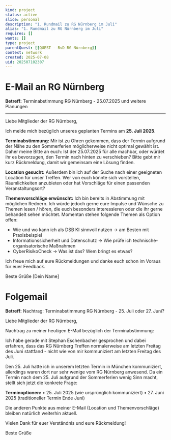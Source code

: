 ```yaml
---
kind: project
status: active
slice: personal
description: "1. Rundmail zu RG Nürnberg im Juli"
alias: "1. Rundmail zu RG Nürnberg im Juli"
requires: []
wants: []
type: project
parentQuest: [[QUEST - BvD RG Nürnberg]]
context: network
created: 2025-07-08
uid: 202507102307
---
```


# E-Mail an RG Nürnberg

**Betreff:** Terminabstimmung RG Nürnberg - 25.07.2025 und weitere Planungen

---

Liebe Mitglieder der RG Nürnberg,

Ich melde mich bezüglich unseres geplanten Termins am **25. Juli 2025**.

**Terminabstimmung:**
Mir ist zu Ohren gekommen, dass der Termin aufgrund der Nähe zu den Sommerferien möglicherweise nicht optimal gewählt ist. Daher meine Bitte an euch: 
Ist der 25.07.2025 für alle machbar, oder würdet ihr es bevorzugen, den Termin nach hinten zu verschieben? Bitte gebt mir kurz Rückmeldung, damit wir gemeinsam eine Lösung finden.

**Location gesucht:**
Außerdem bin ich auf der Suche nach einer geeigneten Location für unser Treffen. Wer von euch könnte sich vorstellen, Räumlichkeiten anzubieten oder hat Vorschläge für einen passenden Veranstaltungsort?

**Themenvorschläge erwünscht:**
Ich bin bereits in Abstimmung mit möglichen Rednern. Ich würde jedoch gerne eure Impulse und Wünsche zu Themen lesen / hören, die euch besonders interessieren oder die ihr gerne behandelt sehen möchtet. Momentan stehen folgende Themen als Option offen:
- Wie und wo kann ich als DSB KI sinnvoll nutzen -> am Besten mit Praxisbeispiel
- Informationssicherheit und Datenschutz -> Wie prüfe ich technische-organisatorische Maßnahmen
- CyberRisikoCheck -> Was ist das? Wem bringt es etwas?

Ich freue mich auf eure Rückmeldungen und danke euch schon im Voraus für euer Feedback.

Beste Grüße
[Dein Name]

# Folgemail
**Betreff:** Nachtrag: Terminabstimmung RG Nürnberg - 25. Juli oder 27. Juni?

Liebe Mitglieder der RG Nürnberg,

Nachtrag zu meiner heutigen E-Mail bezüglich der Terminabstimmung:

Ich habe gerade mit Stephan Eschenbacher gesprochen und dabei erfahren, dass das RG Nürnberg Treffen normalerweise am letzten Freitag des Juni stattfand - nicht wie von mir kommuniziert am letzten Freitag des Juli. 

Den 25. Juli hatte ich in unserem letzten Termin in München kommuniziert, allerdings waren dort nur sehr wenige vom RG Nürnberg anwesend. Da ein Termin nach dem 25. Juli aufgrund der Sommerferien wenig Sinn macht, stellt sich jetzt die konkrete Frage:

**Terminoptionen:**
• 25. Juli 2025 (wie ursprünglich kommuniziert)
• 27. Juni 2025 (traditioneller Termin Ende Juni)

Die anderen Punkte aus meiner E-Mail (Location und Themenvorschläge) bleiben natürlich weiterhin aktuell.

Vielen Dank für euer Verständnis und eure Rückmeldung!

Beste Grüße
